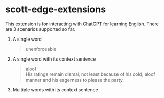 # scott-edge-extensions
This extension is for interacting with [ChatGPT](https://openai.com/blog/chatgpt) for learning English. There are 3 scenarios supported so far.
1. A single word
   > unenforceable
2. A single word with its context sentence
   > aloof  
   His ratings remain dismal, not least because of his cold, aloof manner and his eagerness to please the party.
3. Multiple words with its context sentence

